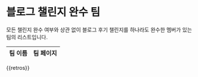 # 블로그 챌린지 완수 팀 #

모든 챌린지 완수 여부와 상관 없이 블로그 후기 챌린지를 하나라도 완수한 멤버가 있는 팀의 리스트입니다.

| 팀 이름 | 팀 페이지 |
| ------- | --------- |
{{retros}}
